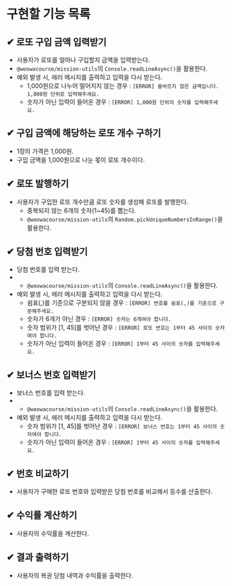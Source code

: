 # 구현할 기능 목록

## ✔ 로또 구입 금액 입력받기

- 사용자가 로또를 얼마나 구입할지 금액을 입력받는다.
- `@woowacourse/mission-utils`의 `Console.readLineAsync()`을 활용한다.
- 예외 발생 시, 에러 메시지를 출력하고 입력을 다시 받는다.
  - 1,000원으로 나누어 떨어지지 않는 경우 : `[ERROR] 올바르지 않은 금액입니다. 1,000원 단위로 입력해주세요.`
  - 숫자가 아닌 입력이 들어온 경우 : `[ERROR] 1,000원 단위의 숫자를 입력해주세요.`

## ✔ 구입 금액에 해당하는 로또 개수 구하기

- 1장의 가격은 1,000원.
- 구입 금액을 1,000원으로 나눈 몫이 로또 개수이다.

## ✔ 로또 발행하기

- 사용자가 구입한 로또 개수만큼 로또 숫자를 생성해 로또를 발행한다.
  - 중복되지 않는 6개의 숫자(1~45)를 뽑는다.
  - `@woowacourse/mission-utils`의 `Random.pickUniqueNumbersInRange()`을 활용한다.

## ✔ 당첨 번호 입력받기

- 당첨 번호를 입력 받는다.
- - `@woowacourse/mission-utils`의 `Console.readLineAsync()`을 활용한다.
- 예외 발생 시, 에러 메시지를 출력하고 입력을 다시 받는다.
  - 쉼표(,)를 기준으로 구분되지 않을 경우 : `[ERROR] 번호를 쉼표(,)를 기준으로 구분해주세요.`
  - 숫자가 6개가 아닌 경우 : `[ERROR] 숫자는 6개여야 합니다.`
  - 숫자 범위가 [1, 45]를 벗어난 경우 : `[ERROR] 로또 번호는 1부터 45 사이의 숫자여야 합니다.`
  - 숫자가 아닌 입력이 들어온 경우 : `[ERROR] 1부터 45 사이의 숫자를 입력해주세요.`

## ✔ 보너스 번호 입력받기

- 보너스 번호를 입력 받는다.
- - `@woowacourse/mission-utils`의 `Console.readLineAsync()`을 활용한다.
- 예외 발생 시, 에러 메시지를 출력하고 입력을 다시 받는다.
  - 숫자 범위가 [1, 45]를 벗어난 경우 : `[ERROR] 보너스 번호는 1부터 45 사이의 숫자여야 합니다.`
  - 숫자가 아닌 입력이 들어온 경우 : `[ERROR] 1부터 45 사이의 숫자를 입력해주세요.`

## ✔ 번호 비교하기

- 사용자가 구매한 로또 번호와 입력받은 당첨 번호를 비교해서 등수를 산출한다.

## ✔ 수익률 계산하기

- 사용자의 수익률을 계산한다.

## ✔ 결과 출력하기

- 사용자의 복권 당첨 내역과 수익률을 출력한다.
